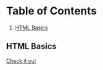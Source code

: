 # Table of Contents
1. [HTML Basics](#HtmlBasics)

## HTML Basics<a name="HtmlBasics"></a>

[Check it out](HtmlBasics/readme.md)
